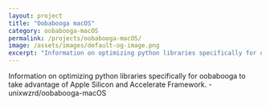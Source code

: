 ```yaml
---
layout: project
title: "Oobabooga macOS"
category: oobabooga-macOS
permalink: /projects/oobabooga-macOS/
image: /assets/images/default-og-image.png
excerpt: "Information on optimizing python libraries specifically for oobabooga to take advantage of Apple Silicon and Accelerate Framework. - unixwzrd/oobabooga-macOS"
---
```


Information on optimizing python libraries specifically for oobabooga to take advantage of Apple Silicon and Accelerate Framework. - unixwzrd/oobabooga-macOS
